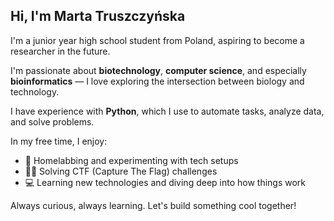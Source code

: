 ## Hi, I'm Marta Truszczyńska

I'm a junior year high school student from Poland, aspiring to become a researcher in the future.  

I'm passionate about **biotechnology**, **computer science**, and especially **bioinformatics** — I love exploring the intersection between biology and technology.

I have experience with **Python**, which I use to automate tasks, analyze data, and solve problems.

In my free time, I enjoy:
- 🧪 Homelabbing and experimenting with tech setups
- 🕵️‍♀️ Solving CTF (Capture The Flag) challenges
- 💻 Learning new technologies and diving deep into how things work

Always curious, always learning. Let's build something cool together!
